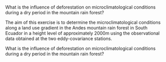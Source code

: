 # 
What is the influence of deforestation on microclimatological conditions during a dry period in the mountain rain forest?

The aim of this exercise is to determine the microclimatological conditions along a land use gradient in the Andes mountain rain forest in South Ecuador in a height level of approximately 2000m using the observational data obtained at the two eddy-covariance stations. 

What is the influence of deforestation on microclimatological conditions during a dry period in the mountain rain forest?
